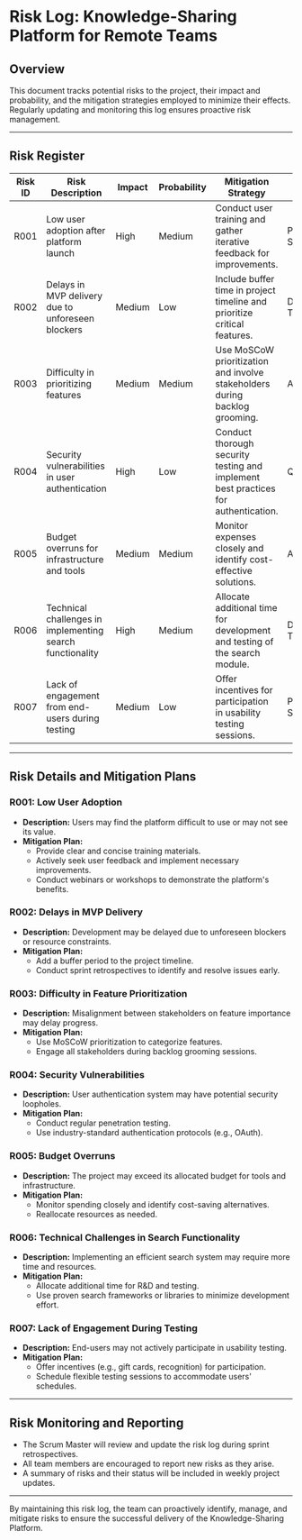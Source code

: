 # Risk Log: Knowledge-Sharing Platform for Remote Teams

## **Overview**
This document tracks potential risks to the project, their impact and probability, and the mitigation strategies employed to minimize their effects. Regularly updating and monitoring this log ensures proactive risk management.

---

## **Risk Register**

| Risk ID | Risk Description                                | Impact  | Probability | Mitigation Strategy                           | Owner          | Status       |
|---------|------------------------------------------------|---------|-------------|-----------------------------------------------|----------------|--------------|
| R001    | Low user adoption after platform launch        | High    | Medium      | Conduct user training and gather iterative feedback for improvements. | Priya Sharma | Open         |
| R002    | Delays in MVP delivery due to unforeseen blockers | Medium  | Low         | Include buffer time in project timeline and prioritize critical features. | Development Team | Open         |
| R003    | Difficulty in prioritizing features            | Medium  | Medium      | Use MoSCoW prioritization and involve stakeholders during backlog grooming. | Alex Carter   | Open         |
| R004    | Security vulnerabilities in user authentication | High    | Low         | Conduct thorough security testing and implement best practices for authentication. | QA Team       | Open         |
| R005    | Budget overruns for infrastructure and tools   | Medium  | Medium      | Monitor expenses closely and identify cost-effective solutions. | Alex Carter   | Open         |
| R006    | Technical challenges in implementing search functionality | High    | Medium      | Allocate additional time for development and testing of the search module. | Development Team | Open         |
| R007    | Lack of engagement from end-users during testing | Medium  | Low         | Offer incentives for participation in usability testing sessions. | Priya Sharma | Open         |

---

## **Risk Details and Mitigation Plans**

### **R001: Low User Adoption**
- **Description:** Users may find the platform difficult to use or may not see its value.
- **Mitigation Plan:**
  - Provide clear and concise training materials.
  - Actively seek user feedback and implement necessary improvements.
  - Conduct webinars or workshops to demonstrate the platform's benefits.

### **R002: Delays in MVP Delivery**
- **Description:** Development may be delayed due to unforeseen blockers or resource constraints.
- **Mitigation Plan:**
  - Add a buffer period to the project timeline.
  - Conduct sprint retrospectives to identify and resolve issues early.

### **R003: Difficulty in Feature Prioritization**
- **Description:** Misalignment between stakeholders on feature importance may delay progress.
- **Mitigation Plan:**
  - Use MoSCoW prioritization to categorize features.
  - Engage all stakeholders during backlog grooming sessions.

### **R004: Security Vulnerabilities**
- **Description:** User authentication system may have potential security loopholes.
- **Mitigation Plan:**
  - Conduct regular penetration testing.
  - Use industry-standard authentication protocols (e.g., OAuth).

### **R005: Budget Overruns**
- **Description:** The project may exceed its allocated budget for tools and infrastructure.
- **Mitigation Plan:**
  - Monitor spending closely and identify cost-saving alternatives.
  - Reallocate resources as needed.

### **R006: Technical Challenges in Search Functionality**
- **Description:** Implementing an efficient search system may require more time and resources.
- **Mitigation Plan:**
  - Allocate additional time for R&D and testing.
  - Use proven search frameworks or libraries to minimize development effort.

### **R007: Lack of Engagement During Testing**
- **Description:** End-users may not actively participate in usability testing.
- **Mitigation Plan:**
  - Offer incentives (e.g., gift cards, recognition) for participation.
  - Schedule flexible testing sessions to accommodate users' schedules.

---

## **Risk Monitoring and Reporting**
- The Scrum Master will review and update the risk log during sprint retrospectives.
- All team members are encouraged to report new risks as they arise.
- A summary of risks and their status will be included in weekly project updates.

---

By maintaining this risk log, the team can proactively identify, manage, and mitigate risks to ensure the successful delivery of the Knowledge-Sharing Platform.
